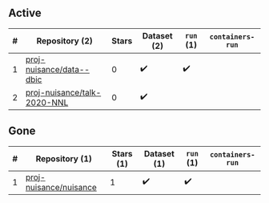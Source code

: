 ## Active
| # | Repository (2) | Stars | Dataset (2) | `run` (1) | `containers-run` |
| --- | --- | --- | --- | --- | --- |
| 1 | [proj-nuisance/data--dbic](https://github.com/proj-nuisance/data--dbic) | 0 | :heavy_check_mark: | :heavy_check_mark: |  |
| 2 | [proj-nuisance/talk-2020-NNL](https://github.com/proj-nuisance/talk-2020-NNL) | 0 | :heavy_check_mark: |  |  |

## Gone
| # | Repository (1) | Stars (1) | Dataset (1) | `run` (1) | `containers-run` |
| --- | --- | --- | --- | --- | --- |
| 1 | [proj-nuisance/nuisance](https://github.com/proj-nuisance/nuisance) | 1 | :heavy_check_mark: | :heavy_check_mark: |  |
